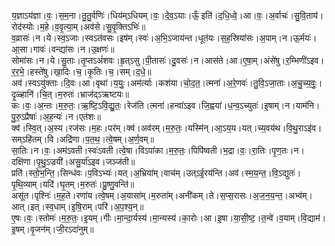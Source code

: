 

  
य॒ज्ञाऽय॑ज्ञा।वः॒।स॒म॒ना।तु॒तु॒र्वणिः॑।धिय॑म्ऽधियम्।वः॒।दे॒व॒ऽयाः।ऊँ॒ इति॑।द॒धि॒ध्वे॒।आ।वः॒।अ॒र्वाचः॑।सु॒वि॒ताय॑।रोद॑स्योः।म॒हे।व॒वृ॒त्या॒म्।अव॑से।सु॒वृ॒क्तिऽभिः॑॥  
व॒व्रासः॑।न।ये।स्व॒ऽजाः।स्वऽत॑वसः।इष॑म्।स्वः॑।अ॒भि॒ऽजाय॑न्त।धूत॑यः।स॒ह॒स्रिया॑सः।अ॒पाम्।न।ऊ॒र्मयः॑।आ॒सा।गावः॑।वन्द्या॑सः।न।उ॒क्षणः॑॥  
सोमा॑सः।न।ये।सु॒ताः।तृ॒प्तऽअं॑शवः।हृ॒त्ऽसु।पी॒तासः॑।दु॒वसः॑।न।आस॑ते।आ।ए॒षा॒म्।अंसे॑षु।र॒म्भिणी॑ऽइव।र॒र॒भे॒।हस्ते॑षु।खा॒दिः।च॒।कृ॒तिः।च॒।सम्।द॒धे॒॥  
अव॑।स्वऽयु॑क्ताः।दि॒वः।आ।वृथा॑।य॒युः॒।अम॑र्त्याः।कश॑या।चो॒द॒त॒।त्मना॑।अ॒रे॒णवः॑।तु॒वि॒ऽजा॒ताः।अ॒चु॒च्य॒वुः॒।दृ॒ळ्हानि॑।चि॒त्।म॒रुतः॑।भ्राज॑द्ऽऋष्टयः॥  
कः।वः॒।अ॒न्तः।म॒रु॒तः॒।ऋ॒ष्टि॒ऽवि॒द्यु॒तः॒।रेज॑ति।त्मना॑।हन्वा॑ऽइव।जि॒ह्वया॑।ध॒न्व॒ऽच्युतः॑।इ॒षाम्।न।याम॑नि।पु॒रु॒ऽप्रैषाः॑।अ॒ह॒न्यः॑।न।एत॑शः॥  
क्व॑।स्वि॒त्।अ॒स्य।रज॑सः।म॒हः।पर॑म्।क्व॑।अव॑रम्।म॒रु॒तः॒।यस्मि॑न्।आ॒ऽय॒य।यत्।च्य॒वय॑थ।वि॒थु॒राऽइ॑व।सम्ऽहि॑तम्।वि।अद्रि॑णा।प॒त॒थ॒।त्वे॒षम्।अ॒र्ण॒वम्॥  
सा॒तिः।न।वः॒।अम॑ऽवती।स्वः॑ऽवती।त्वे॒षा।विऽपा॑का।म॒रु॒तः॒।पिपि॑ष्वती।भ॒द्रा।वः॒।रा॒तिः।पृ॒ण॒तः।न।दक्षि॑णा।पृ॒थु॒ऽज्रयी॑।असु॒र्या॑ऽइव।जञ्ज॑ती॥  
प्रति॑।स्तो॒भ॒न्ति॒।सिन्ध॑वः।प॒विऽभ्यः॑।यत्।अ॒भ्रिया॑म्।वाच॑म्।उत्ऽई॒रय॑न्ति।अव॑।स्म॒य॒न्त॒।वि॒ऽद्युतः॑।पृ॒थि॒व्याम्।यदि॑।घृ॒तम्।म॒रुतः॑।प्रु॒ष्णु॒वन्ति॑॥  
असू॑त।पृश्निः॑।म॒ह॒ते।रणा॑य।त्वे॒षम्।अ॒यासा॑म्।म॒रुता॑म्।अनी॑कम्।ते।स॒प्स॒रासः।अ॒ज॒न॒य॒न्त॒।अभ्व॑म्।आत्।इत्।स्व॒धाम्।इ॒षि॒राम्।परि॑।अ॒प॒श्य॒न्॥  
ए॒षः।वः॒।स्तोमः॑।म॒रु॒तः॒।इ॒यम्।गीः।मा॒न्दा॒र्यस्य॑।मा॒न्यस्य॑।का॒रोः।आ।इ॒षा।या॒सी॒ष्ट॒।त॒न्वे॑।व॒याम्।वि॒द्याम॑।इ॒षम्।वृ॒जन॑म्।जी॒रऽदा॑नुम्॥  
